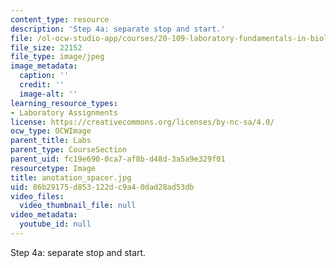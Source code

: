 ```yaml
---
content_type: resource
description: 'Step 4a: separate stop and start.'
file: /ol-ocw-studio-app/courses/20-109-laboratory-fundamentals-in-biological-engineering-fall-2007/86b29175d853122dc9a40dad28ad53db_anotation_spacer.jpg
file_size: 22152
file_type: image/jpeg
image_metadata:
  caption: ''
  credit: ''
  image-alt: ''
learning_resource_types:
- Laboratory Assignments
license: https://creativecommons.org/licenses/by-nc-sa/4.0/
ocw_type: OCWImage
parent_title: Labs
parent_type: CourseSection
parent_uid: fc19e690-0ca7-af8b-d48d-3a5a9e329f01
resourcetype: Image
title: anotation_spacer.jpg
uid: 86b29175-d853-122d-c9a4-0dad28ad53db
video_files:
  video_thumbnail_file: null
video_metadata:
  youtube_id: null
---
```

Step 4a: separate stop and start.